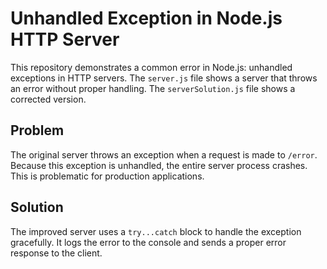 # Unhandled Exception in Node.js HTTP Server

This repository demonstrates a common error in Node.js: unhandled exceptions in HTTP servers.  The `server.js` file shows a server that throws an error without proper handling. The `serverSolution.js` file shows a corrected version.

## Problem

The original server throws an exception when a request is made to `/error`. Because this exception is unhandled, the entire server process crashes.  This is problematic for production applications.

## Solution

The improved server uses a `try...catch` block to handle the exception gracefully.  It logs the error to the console and sends a proper error response to the client.